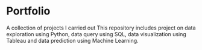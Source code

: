 # Portfolio
A collection of projects I carried out
This repository includes project on data exploration using Python, data query using SQL, data visualization using Tableau and data prediction using Machine Learning. 
